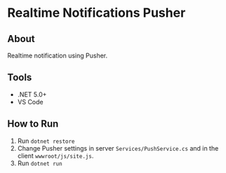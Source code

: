# Realtime Notifications Pusher

<h2>About</h2>
Realtime notification using Pusher.


<h2>Tools</h2>
<ul>
    <li>.NET 5.0+</li>
    <li>VS Code</li>
</ul>

<h2>How to Run</h2>
<ol>
    <li>Run <code>dotnet restore</code></li>
    <li>Change Pusher settings in server <code>Services/PushService.cs</code> and in the client <code>wwwroot/js/site.js</code>.</li>
    <li>Run <code>dotnet run</code></li>
</ol>
